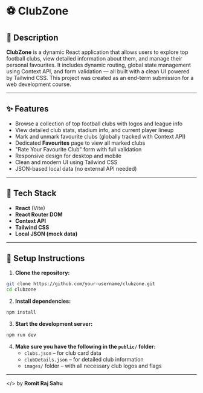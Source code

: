 # ⚽ ClubZone

## 📄 Description

**ClubZone** is a dynamic React application that allows users to explore top football clubs, view detailed information about them, and manage their personal favourites. It includes dynamic routing, global state management using Context API, and form validation — all built with a clean UI powered by Tailwind CSS. This project was created as an end-term submission for a web development course.

---

## ✨ Features

- Browse a collection of top football clubs with logos and league info  
- View detailed club stats, stadium info, and current player lineup  
- Mark and unmark favourite clubs (globally tracked with Context API)  
- Dedicated **Favourites** page to view all marked clubs  
- "Rate Your Favourite Club" form with full validation  
- Responsive design for desktop and mobile  
- Clean and modern UI using Tailwind CSS  
- JSON-based local data (no external API needed)

---

## 🔧 Tech Stack

- **React** (Vite)  
- **React Router DOM**  
- **Context API**  
- **Tailwind CSS**  
- **Local JSON (mock data)**

---

## 🚀 Setup Instructions

1. **Clone the repository:**

```bash
git clone https://github.com/your-username/clubzone.git
cd clubzone
```

2. **Install dependencies:**

```bash
npm install
```

3. **Start the development server:**

```bash
npm run dev
```

4. **Make sure you have the following in the `public/` folder:**
   - `clubs.json` – for club card data
   - `clubDetails.json` – for detailed club information
   - `images/` folder – with all necessary club logos and flags

---

</> by **Romit Raj Sahu**
